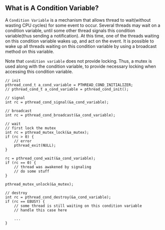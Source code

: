 ## What is A Condition Variable?

A `Condition Variable` is a mechanism that allows thread to wait(without wasting CPU cycles) for some event to occur. Several threads may wait on a condition variable, until some other thread signals this condition variable(thus sending a notification). At this time, one of the threads waiting on this condition variable wakes up, and act on the event. It is possible to wake up all threads waiting on this condition variable by using a broadcast method on this variable.

Note that `condition variable` does not provide locking. Thus, a mutex is used along with the condition variable, to provide necessary locking when accessing this condition variable.

```
// init
pthread_cond_t a_cond_variable = PTHREAD_COND_INITIALIZER;
// pthread_cond_t a_cond_variable = pthread_cond_init();

// signal
int rc = pthread_cond_signal(&a_cond_variable);

// broadcast
int rc = pthread_cond_broadcast(&a_cond_variable);

// wait
// first lock the mutex
int rc = pthread_mutex_lock(&a_mutex);
if (rc > 0) {
    // error
    pthread_exit(NULL);
}

rc = pthread_cond_wait(&a_cond_variable);
if (rc == 0) {
    // thread was awakened by signaling
    // do some stuff
}

pthread_mutex_unlock(&a_mutex);

// destroy
int rc = pthread_cond_destroy(&a_cond_variable);
if (rc == EBUSY) {
    // some thread is still waiting on this condition variable
    // handle this case here

    ...
}

```